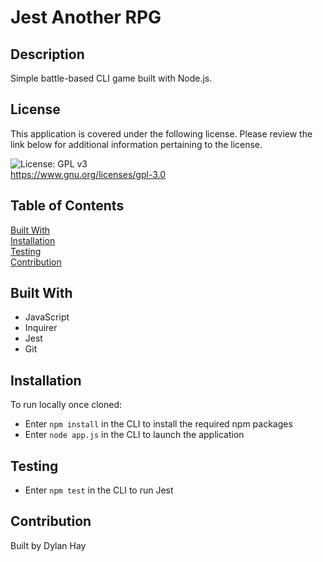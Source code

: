 # Jest Another RPG

## Description
Simple battle-based CLI game built with Node.js.

## License  
This application is covered under the following license. Please review the link below for additional information pertaining to the license.
    
![License: GPL v3](https://img.shields.io/badge/License-GPLv3-blue.svg)  
https://www.gnu.org/licenses/gpl-3.0

## Table of Contents
[Built With](#built-with)  
[Installation](#installation)   
[Testing](#testing)  
[Contribution](#contribution)  

## Built With
* JavaScript
* Inquirer
* Jest
* Git

## Installation
To run locally once cloned:
* Enter `npm install` in the CLI to install the required npm packages
* Enter `node app.js` in the CLI to launch the application

## Testing
* Enter `npm test` in the CLI to run Jest

## Contribution
Built by Dylan Hay